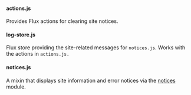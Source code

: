 #### actions.js

Provides Flux actions for clearing site notices.

#### log-store.js

Flux store providing the site-related messages for `notices.js`. Works with the actions in `actions.js.`

#### notices.js

A mixin that displays site information and error notices via the [notices](/client/notices) module.
